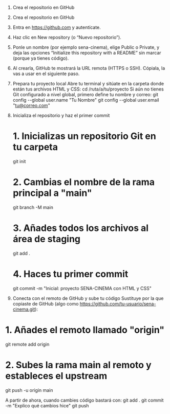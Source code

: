 1. Crea el repositorio en GitHub
  1. Crea el repositorio en GitHub
  2. Entra en https://github.com y autentícate.
  3. Haz clic en New repository (o “Nuevo repositorio”).
  4. Ponle un nombre (por ejemplo sena-cinema), elige Public o Private, y deja las opciones “Initialize this repository with a README” sin marcar (porque ya tienes código).
  5. Al crearla, GitHub te mostrará la URL remota (HTTPS o SSH). Cópiala, la vas a usar en el siguiente paso.

2. Prepara tu proyecto local
   Abre tu terminal y sitúate en la carpeta donde están tus archivos HTML y CSS:
   cd /ruta/a/tu/proyecto
   Si aún no tienes Git configurado a nivel global, primero define tu nombre y correo:
   git config --global user.name "Tu Nombre"
   git config --global user.email "tu@correo.com"

3. Inicializa el repositorio y haz el primer commit
   # 1. Inicializas un repositorio Git en tu carpeta
   git init

   # 2. Cambias el nombre de la rama principal a "main"
   git branch -M main
    
   # 3. Añades todos los archivos al área de staging
   git add .
    
   # 4. Haces tu primer commit
   git commit -m "Inicial: proyecto SENA-CINEMA con HTML y CSS"
   
4. Conecta con el remoto de GitHub y sube tu código
Sustituye <URL-del-repo> por la que copiaste de GitHub (algo como https://github.com/tu-usuario/sena-cinema.git):

 # 1. Añades el remoto llamado "origin"
 git remote add origin <URL-del-repo>

 # 2. Subes la rama main al remoto y estableces el upstream
 git push -u origin main

 A partir de ahora, cuando cambies código bastará con:
 git add .
 git commit -m "Explico qué cambios hice"
 git push

